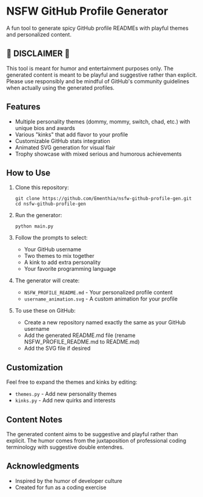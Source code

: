 # NSFW GitHub Profile Generator

A fun tool to generate spicy GitHub profile READMEs with playful themes and personalized content. 

## 🚨 DISCLAIMER 🚨

This tool is meant for humor and entertainment purposes only. The generated content is meant to be playful and suggestive rather than explicit. Please use responsibly and be mindful of GitHub's community guidelines when actually using the generated profiles.

## Features

- Multiple personality themes (dommy, mommy, switch, chad, etc.) with unique bios and awards
- Various "kinks" that add flavor to your profile
- Customizable GitHub stats integration
- Animated SVG generation for visual flair
- Trophy showcase with mixed serious and humorous achievements

## How to Use

1. Clone this repository:
   ```
   git clone https://github.com/Ementhia/nsfw-github-profile-gen.git
   cd nsfw-github-profile-gen
   ```

2. Run the generator:
   ```
   python main.py
   ```

3. Follow the prompts to select:
   - Your GitHub username
   - Two themes to mix together
   - A kink to add extra personality
   - Your favorite programming language

4. The generator will create:
   - `NSFW_PROFILE_README.md` - Your personalized profile content
   - `username_animation.svg` - A custom animation for your profile

5. To use these on GitHub:
   - Create a new repository named exactly the same as your GitHub username
   - Add the generated README.md file (rename NSFW_PROFILE_README.md to README.md)
   - Add the SVG file if desired

## Customization

Feel free to expand the themes and kinks by editing:
- `themes.py` - Add new personality themes
- `kinks.py` - Add new quirks and interests

## Content Notes

The generated content aims to be suggestive and playful rather than explicit. The humor comes from the juxtaposition of professional coding terminology with suggestive double entendres.

## Acknowledgments

- Inspired by the humor of developer culture
- Created for fun as a coding exercise

